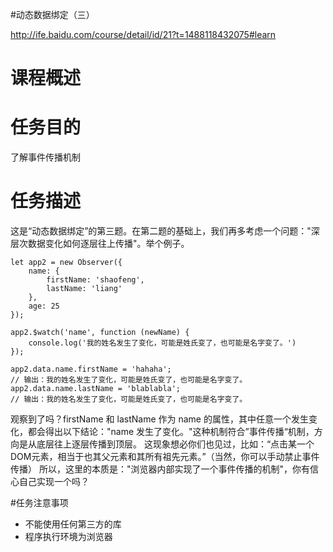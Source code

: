 
#动态数据绑定（三）

http://ife.baidu.com/course/detail/id/21?t=1488118432075#learn

# 课程概述


# 任务目的
了解事件传播机制

# 任务描述
这是“动态数据绑定”的第三题。在第二题的基础上，我们再多考虑一个问题："深层次数据变化如何逐层往上传播"。举个例子。

    let app2 = new Observer({
        name: {
            firstName: 'shaofeng',
            lastName: 'liang'
        },
        age: 25
    });

    app2.$watch('name', function (newName) {
        console.log('我的姓名发生了变化，可能是姓氏变了，也可能是名字变了。')
    });

    app2.data.name.firstName = 'hahaha';
    // 输出：我的姓名发生了变化，可能是姓氏变了，也可能是名字变了。
    app2.data.name.lastName = 'blablabla';
    // 输出：我的姓名发生了变化，可能是姓氏变了，也可能是名字变了。

观察到了吗？firstName 和 lastName 作为 name 的属性，其中任意一个发生变化，都会得出以下结论："name 发生了变化。"这种机制符合”事件传播“机制，方向是从底层往上逐层传播到顶层。
这现象想必你们也见过，比如：“点击某一个DOM元素，相当于也其父元素和其所有祖先元素。”（当然，你可以手动禁止事件传播） 所以，这里的本质是："浏览器内部实现了一个事件传播的机制"，你有信心自己实现一个吗？

#任务注意事项
- 不能使用任何第三方的库
- 程序执行环境为浏览器
